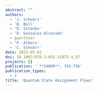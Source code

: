 ```yaml
---
abstract: ""
authors:
  - 'J. Schwarz'
  - 'B. Boll'
  - 'D. Sitenko'
  - 'D. Gonzalez-Alvarado'
  - gaerttner
  - 'P. Albers'
  - 'C. Schnörr'
date: 2023-05-01
doi: 10.1007/978-3-031-31975-4_57
projects: []
publication: ' **14009**, 743-756'
publication_types:
  - 2
title: 'Quantum State Assignment Flows'
---
```

